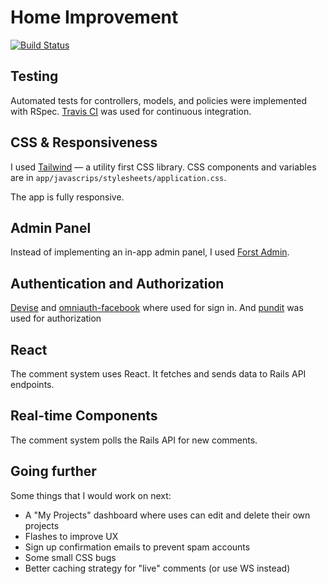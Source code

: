 # Home Improvement

[![Build Status](https://www.travis-ci.com/Martin-Alexander/home-improvement-2.svg?branch=master)](https://www.travis-ci.com/Martin-Alexander/home-improvement-2)

## Testing

Automated tests for controllers, models, and policies were implemented with RSpec. [Travis CI](https://www.travis-ci.com/) was used for continuous integration.

## CSS & Responsiveness

I used [Tailwind](https://tailwindcss.com/) — a utility first CSS library. CSS components and variables are in `app/javascrips/stylesheets/application.css`.

The app is fully responsive.

## Admin Panel

Instead of implementing an in-app admin panel, I used [Forst Admin](https://www.forestadmin.com/).

## Authentication and Authorization

[Devise](https://github.com/heartcombo/devise) and [omniauth-facebook](https://github.com/simi/omniauth-facebook) where used for sign in. And [pundit](https://github.com/varvet/pundit) was used for authorization

## React

The comment system uses React. It fetches and sends data to Rails API endpoints.

## Real-time Components

The comment system polls the Rails API for new comments.

## Going further

Some things that I would work on next:

- A "My Projects" dashboard where uses can edit and delete their own projects
- Flashes to improve UX
- Sign up confirmation emails to prevent spam accounts
- Some small CSS bugs
- Better caching strategy for "live" comments (or use WS instead)
